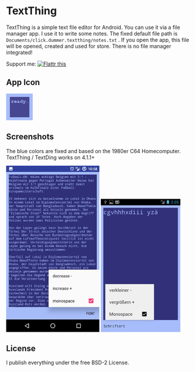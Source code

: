 # TextThing
TextThing is a simple text file editor for Android. You can use it via a file manager app. I use it to write some notes. The fixed default file path is `Documents/click.dummer.textthing/notes.txt` . If you open the app, this file will be opened, created and used for store. There is no file manager integrated!

Support me: <a href="https://flattr.com/submit/auto?fid=o6wo7q&url=https%3A%2F%2Fgithub.com%2Fno-go%2FTextThing" target="_blank"><img src="//button.flattr.com/flattr-badge-large.png" alt="Flattr this" title="Flattr this" border="0"></a>

## App Icon

![The App Icon](icon.png)

## Screenshots
The blue colors are fixed and based on the 1980er C64 Homecomputer. TextThing / TextDing works on 4.1.1+

![The blue colors are fixed and based on the 1980er C64 Homecomputer](screenshot-6.0.1.jpg) ![It runns under 4.1.1 Jelly Bean too.](screenshot-4.1.1.jpg)

## License

I publish everything under the free BSD-2 License.
